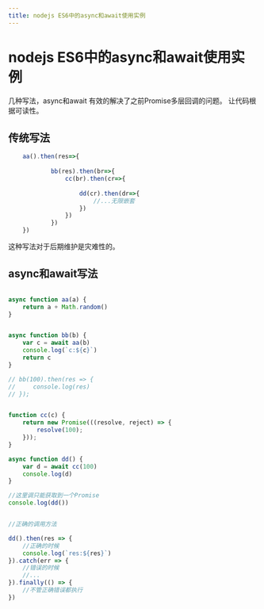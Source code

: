 ```yaml
---
title: nodejs ES6中的async和await使用实例
---
```


# nodejs ES6中的async和await使用实例

几种写法，async和await 有效的解决了之前Promise多层回调的问题。
让代码根据可读性。

## 传统写法

```javascript
	aa().then(res=>{
	
			bb(res).then(br=>{
			    cc(br).then(cr=>{
				
					dd(cr).then(dr=>{
						//...无限嵌套
					})
				})
			})
	})
```
这种写法对于后期维护是灾难性的。


## async和await写法

```javascript

async function aa(a) {
    return a + Math.random()
}


async function bb(b) {
    var c = await aa(b)
    console.log(`c:${c}`)
    return c
}

// bb(100).then(res => {
//     console.log(res)
// });


function cc(c) {
    return new Promise(((resolve, reject) => {
        resolve(100);
    }));
}

async function dd() {
    var d = await cc(100)
    console.log(d)
}

//这里调只能获取到一个Promise
console.log(dd())


//正确的调用方法

dd().then(res => {
    //正确的时候
    console.log(`res:${res}`)
}).catch(err => {
    //错误的时候
    //...
}).finally(() => {
    //不管正确错误都执行
})



```


